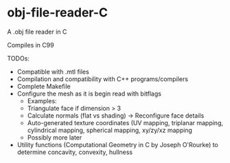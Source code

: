 # obj-file-reader-C
A .obj file reader in C

Compiles in C99

TODOs:
- Compatible with .mtl files
- Compilation and compatibility with C++ programs/compilers
- Complete Makefile
- Configure the mesh as it is begin read with bitflags
  - Examples:
  - Triangulate face if dimension > 3
  - Calculate normals (flat vs shading) -> Reconfigure face details
  - Auto-generated texture coordinates (UV mapping, triplanar mapping, cylindrical mapping, spherical mapping, xy/zy/xz mapping
  - Possibly more later
- Utility functions (Computational Geometry in C by Joseph O'Rourke) to determine concavity, convexity, hullness
